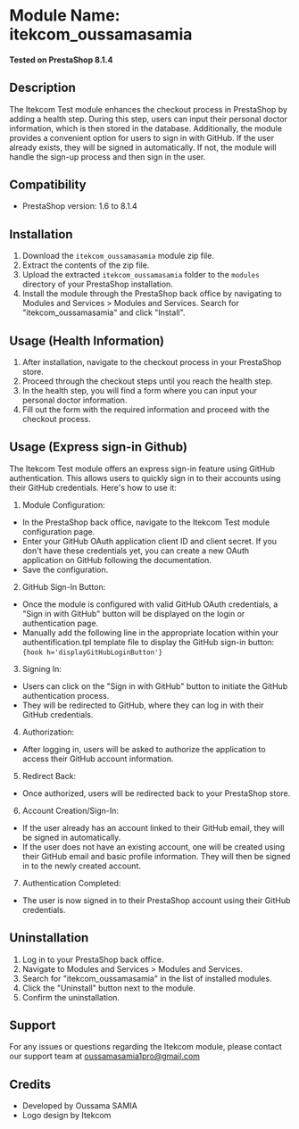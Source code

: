 # Module Name: itekcom_oussamasamia
#### Tested on PrestaShop 8.1.4

## Description
The Itekcom Test module enhances the checkout process in PrestaShop by adding a health step. During this step, users can input their personal doctor information, which is then stored in the database. Additionally, the module provides a convenient option for users to sign in with GitHub. If the user already exists, they will be signed in automatically. If not, the module will handle the sign-up process and then sign in the user.
## Compatibility
- PrestaShop version: 1.6 to 8.1.4

## Installation
1. Download the `itekcom_oussamasamia` module zip file.
2. Extract the contents of the zip file.
3. Upload the extracted `itekcom_oussamasamia` folder to the `modules` directory of your PrestaShop installation.
4. Install the module through the PrestaShop back office by navigating to Modules and Services > Modules and Services. Search for "itekcom_oussamasamia" and click "Install".

## Usage (Health Information)
1. After installation, navigate to the checkout process in your PrestaShop store.
2. Proceed through the checkout steps until you reach the health step.
3. In the health step, you will find a form where you can input your personal doctor information.
4. Fill out the form with the required information and proceed with the checkout process.

## Usage (Express sign-in Github)
The Itekcom Test module offers an express sign-in feature using GitHub authentication. This allows users to quickly sign in to their accounts using their GitHub credentials. Here's how to use it:

1. Module Configuration:

- In the PrestaShop back office, navigate to the Itekcom Test module configuration page.
- Enter your GitHub OAuth application client ID and client secret. If you don't have these credentials yet, you can create a new OAuth application on GitHub following the documentation.
- Save the configuration.

2. GitHub Sign-In Button:

- Once the module is configured with valid GitHub OAuth credentials, a "Sign in with GitHub" button will be displayed on the login or authentication page.
- Manually add the following line in the appropriate location within your authentification.tpl template file to display the GitHub sign-in button:
  `{hook h='displayGitHubLoginButton'}`

3. Signing In:

- Users can click on the "Sign in with GitHub" button to initiate the GitHub authentication process.
- They will be redirected to GitHub, where they can log in with their GitHub credentials.

4. Authorization:

- After logging in, users will be asked to authorize the application to access their GitHub account information.

5. Redirect Back:

- Once authorized, users will be redirected back to your PrestaShop store.
6. Account Creation/Sign-In:

- If the user already has an account linked to their GitHub email, they will be signed in automatically.
- If the user does not have an existing account, one will be created using their GitHub email and basic profile information. They will then be signed in to the newly created account.
7. Authentication Completed:

- The user is now signed in to their PrestaShop account using their GitHub credentials.

## Uninstallation
1. Log in to your PrestaShop back office.
2. Navigate to Modules and Services > Modules and Services.
3. Search for "itekcom_oussamasamia" in the list of installed modules.
4. Click the "Uninstall" button next to the module.
5. Confirm the uninstallation.

## Support
For any issues or questions regarding the Itekcom module, please contact our support team at oussamasamia1pro@gmail.com

## Credits
- Developed by Oussama SAMIA
- Logo design by Itekcom
